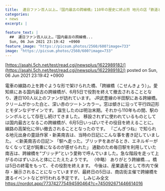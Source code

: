 ```yaml
---
title:  連日ファン百人以上…『国内最古の跨線橋』110年の歴史に終止符 地元の店「鉄道と橋に支えられてきた」  
categories:
- news
excerpt: |
  
feature_text: |
  ##  連日ファン百人以上…『国内最古の跨線橋...
  Sun, 06 Jun 2021 23:19:42  +0900
feature_image: "https://picsum.photos/2560/600?image=733"
image: "https://picsum.photos/2560/600?image=733"
---
```


[https://asahi.5ch.net/test/read.cgi/newsplus/1622989182/](https://asahi.5ch.net/test/read.cgi/newsplus/1622989182/)
posted on Sun, 06 Jun 2021 23:19:42  +0900

<!--more-->

電車の線路の上を跨ぐような形で架けられた橋、「跨線橋（こせんきょう）」。愛知県にある国内最古の跨線橋が、6月5日で役割を終えて撤去されることとなり、連日100人以上のファンが訪れています。 JR武豊線の半田駅にある跨線橋。クリームがかった白と、深い赤のツートンカラー。窓は傾きに沿って平行四辺形とモダンなデザインです。 誕生したのは明治末期。それから110年もの間、駅のシンボルとして存在し続けてきました。 移設されずに使われているものとしては国内最古となるこの跨線橋が、6月5日いっぱいでその役目を終えることに。線路の高架化に伴い撤去されることとなったのです。 『ごんぎつね』で知られる地元出身の童話作家・新美南吉は、当時の日記にこんな事を書き記していました。 ＜新美南吉の日記＞ 「駅へ走った。ブリッヂをあがるとき、エネルギーがなくなって足が鈍重になるのが感ぜられた」 通勤のため毎日駅を利用していた南吉は、跨線橋を“ブリッヂ”という愛称で呼んでいました。急な階段を走って上がるのはずいぶんと体にこたえたようです。 （中略） ありがとう跨線橋…。橋は5日の終電をもって、その役割を終えます。 今後は、産業遺産として市内で保存・展示されることになっていますが、最終日の5日は、商店街主催で跨線橋を渡るイベントなどが行われる予定です。 しみじみ全文 https://nordot.app/773742775494590464?c=745092671446614016

